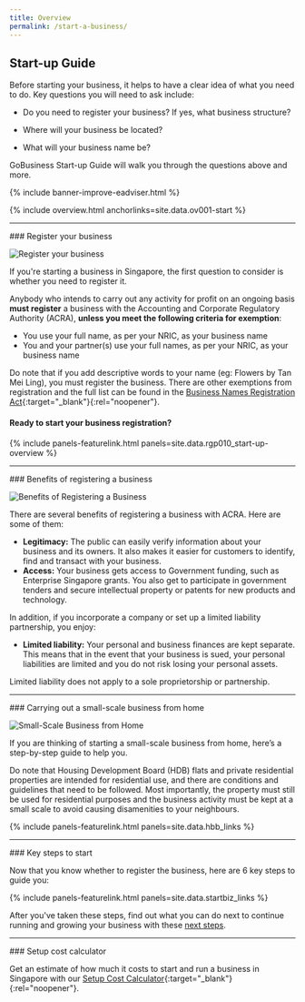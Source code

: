 ```yaml
---
title: Overview
permalink: /start-a-business/
---
```


## Start-up Guide

Before starting your business, it helps to have a clear idea of what you need to do. Key questions you will need to ask include:

- Do you need to register your business? If yes, what business structure?

- Where will your business be located?

- What will your business name be?

GoBusiness Start-up Guide will walk you through the questions above and more.

{% include banner-improve-eadviser.html %}

{% include overview.html anchorlinks=site.data.ov001-start %}

<hr>
<a name="register-business"></a>
### Register your business

![Register your business](/images/start/StartSJ_Overview_Main.jpg)

If you're starting a business in Singapore, the first question to consider is whether you need to register it.

Anybody who intends to carry out any activity for profit on an ongoing basis <b>must register</b> a business with the Accounting and Corporate Regulatory Authority (ACRA), <b>unless you meet the following criteria for exemption</b>:

- You use your full name, as per your NRIC, as your business name
- You and your partner(s) use your full names, as per your NRIC, as your business name

Do note that if you add descriptive words to your name (eg: Flowers by Tan Mei Ling), you must register the business. There are other exemptions from registration and the full list can be found in the [Business Names Registration Act](https://sso.agc.gov.sg/Act/BNRA2014?ProvIds=pr4-#pr4-){:target="_blank"}{:rel="noopener"}.

<h4>Ready to start your business registration?</h4>

{% include panels-featurelink.html panels=site.data.rgp010_start-up-overview %}

<hr>
<a name="business-reg-benefits"></a>
### Benefits of registering a business

![Benefits of Registering a Business](/images/start/StartSJ_Overview_RegisteringBenefits.jpg)

There are several benefits of registering a business with ACRA. Here are some of them:

- <b>Legitimacy:</b> The public can easily verify information about your business and its owners. It also makes it easier for customers to identify, find and transact with your business.
- <b>Access:</b>  Your business gets access to Government funding, such as Enterprise Singapore grants. You also get to participate in government tenders and secure intellectual property or patents for new products and technology.

In addition, if you incorporate a company or set up a limited liability partnership, you enjoy:

- <b>Limited liability:</b> Your personal and business finances are kept separate. This means that in the event that your business is sued, your personal liabilities are limited and you do not risk losing your personal assets.

Limited liability does not apply to a sole proprietorship or partnership.

<hr>
<a name="small-scale-home-biz"></a>
### Carrying out a small-scale business from home

![Small-Scale Business from Home](/images/start/StartSJ_Overview_HBB.jpg)

If you are thinking of starting a small-scale business from home, here’s a step-by-step guide to help you.

Do note that Housing Development Board (HDB) flats and private residential properties are intended for residential use, and there are conditions and guidelines that need to be followed. Most importantly, the property must still be used for residential purposes and the business activity must be kept at a small scale to avoid causing disamenities to your neighbours.

{% include panels-featurelink.html panels=site.data.hbb_links %}

<hr>
<a name="start-biz-key-steps"></a>
### Key steps to start

Now that you know whether to register the business, here are 6 key steps to guide you:

{% include panels-featurelink.html panels=site.data.startbiz_links %}

After you've taken these steps, find out what you can do next to continue running and growing your business with these [next steps](/start-a-business/hire-employees/?src=startup_guide).

<hr>
<a name="start-biz-setup-cost"></a>
### Setup cost calculator

Get an estimate of how much it costs to start and run a business in Singapore with our [Setup Cost Calculator](https://www.edb.gov.sg/en/setting-up-in-singapore/setup-cost-calculator.html?src=startup_guide){:target="_blank"}{:rel="noopener"}.
